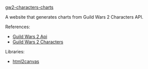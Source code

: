 [gw2-characters-charts](https://al-d3baran.github.io/gw2-characters-charts)

A website that generates charts from Guild Wars 2 Characters API.

References:
* [Guild Wars 2 Api](https://wiki.guildwars2.com/wiki/API:2)
* [Guild Wars 2 Characters](https://wiki.guildwars2.com/wiki/API:2/characters)

Libraries:
* [html2canvas](https://html2canvas.hertzen.com)
